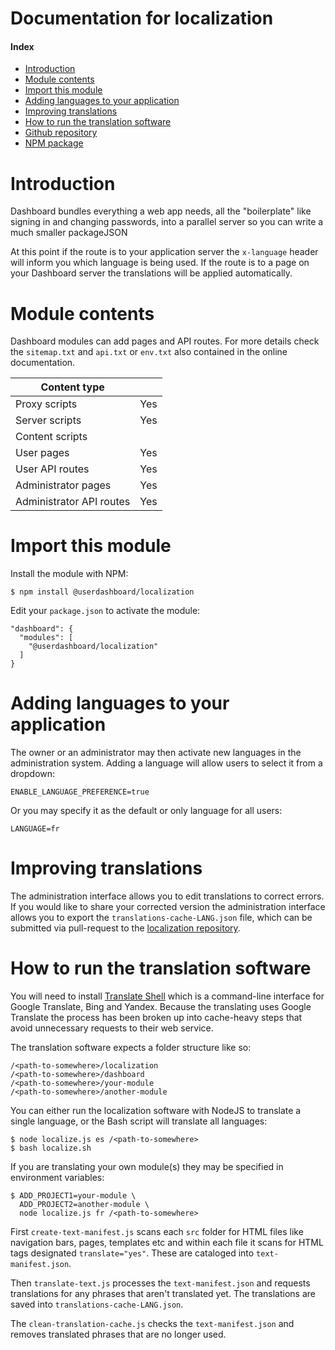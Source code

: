 # Documentation for localization 

#### Index

- [Introduction](#introduction)
- [Module contents](#module-contents)
- [Import this module](#import-this-module)
- [Adding languages to your application](#adding-supported-languages)
- [Improving translations](#improving-translations)
- [How to run the translation software](#translating-your-own-module)
- [Github repository](https://github.com/userdashboard/localization)
- [NPM package](https://npmjs.org/userdashboard/localization)


# Introduction

Dashboard bundles everything a web app needs, all the "boilerplate" like signing in and changing passwords, into a parallel server so you can write a much smaller packageJSON

At this point if the route is to your application server the `x-language` header will inform you which language is being used.  If the route is to a page on your Dashboard server the translations will be applied automatically.

# Module contents 

Dashboard modules can add pages and API routes.  For more details check the `sitemap.txt` and `api.txt` or `env.txt` also contained in the online documentation.

| Content type             |     |
|--------------------------|-----|
| Proxy scripts            | Yes |
| Server scripts           | Yes |
| Content scripts          |     |
| User pages               | Yes |
| User API routes          | Yes | 
| Administrator pages      | Yes |
| Administrator API routes | Yes | 

# Import this module

Install the module with NPM:

    $ npm install @userdashboard/localization

Edit your `package.json` to activate the module:

    "dashboard": {
      "modules": [
        "@userdashboard/localization"
      ]
    }

# Adding languages to your application

The owner or an administrator may then activate new languages in the administration system.  Adding a language will allow users to select it from a dropdown:

    ENABLE_LANGUAGE_PREFERENCE=true

Or you may specify it as the default or only language for all users:

    LANGUAGE=fr

# Improving translations

The administration interface allows you to edit translations to correct errors.  If you would like to share your corrected version the administration interface allows you to export the `translations-cache-LANG.json` file, which can be submitted via pull-request to the [localization repository](https://github.com/userdashboard/localization).

# How to run the translation software

You will need to install [Translate Shell](https://github.com/soimort/translate-shell) which is a command-line interface for Google Translate, Bing and Yandex.  Because the translating uses Google Translate the process has been broken up into cache-heavy steps that avoid unnecessary requests to their web service.  

The translation software expects a folder structure like so:

    /<path-to-somewhere>/localization
    /<path-to-somewhere>/dashboard
    /<path-to-somewhere>/your-module
    /<path-to-somewhere>/another-module

You can either run the localization software with NodeJS to translate a single language, or the Bash script will translate all languages:

    $ node localize.js es /<path-to-somewhere>
    $ bash localize.sh

If you are translating your own module(s) they may be specified in environment variables:

    $ ADD_PROJECT1=your-module \
      ADD_PROJECT2=another-module \
      node localize.js fr /<path-to-somewhere>

First `create-text-manifest.js` scans each `src` folder for HTML files like navigation bars, pages, templates etc and within each file it scans for HTML tags designated `translate="yes"`.  These are cataloged into `text-manifest.json`.

Then `translate-text.js` processes the `text-manifest.json` and requests translations for any phrases that aren't translated yet.  The translations are saved into `translations-cache-LANG.json`.

The `clean-translation-cache.js` checks the `text-manifest.json` and removes translated phrases that are no longer used.
